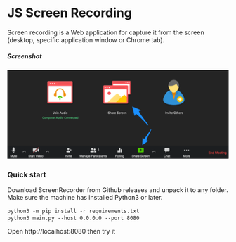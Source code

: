 # JS Screen Recording

Screen recording is a Web application for capture it from the screen (desktop, specific application window or Chrome tab).

##### Screenshot

![](_docs/screenshot.png)


### Quick start
Download ScreenRecorder from Github releases and unpack it to any folder. Make sure the machine has installed Python3 or later.

```commandline
python3 -m pip install -r requirements.txt
python3 main.py --host 0.0.0.0 --port 8080
```

Open http://localhost:8080 then try it

